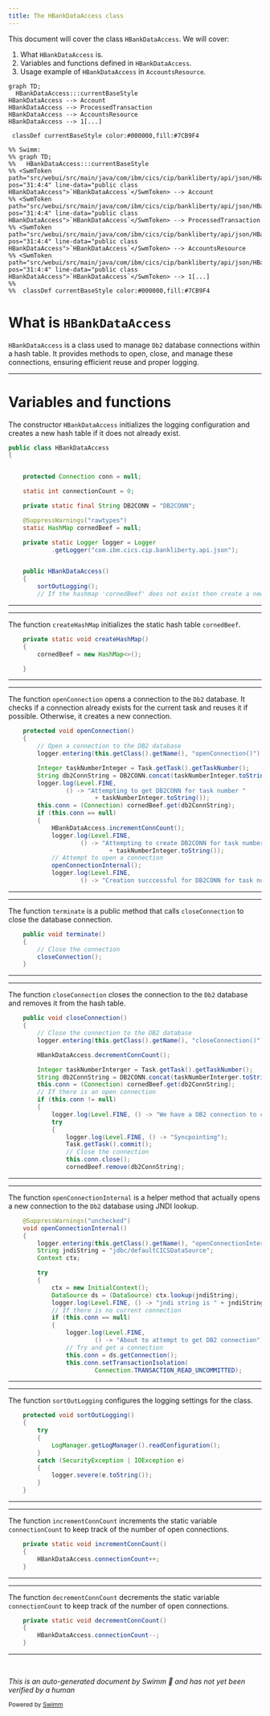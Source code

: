 ```yaml
---
title: The HBankDataAccess class
---
```

This document will cover the class <SwmToken path="src/webui/src/main/java/com/ibm/cics/cip/bankliberty/api/json/HBankDataAccess.java" pos="31:4:4" line-data="public class HBankDataAccess">`HBankDataAccess`</SwmToken>. We will cover:

1. What <SwmToken path="src/webui/src/main/java/com/ibm/cics/cip/bankliberty/api/json/HBankDataAccess.java" pos="31:4:4" line-data="public class HBankDataAccess">`HBankDataAccess`</SwmToken> is.
2. Variables and functions defined in <SwmToken path="src/webui/src/main/java/com/ibm/cics/cip/bankliberty/api/json/HBankDataAccess.java" pos="31:4:4" line-data="public class HBankDataAccess">`HBankDataAccess`</SwmToken>.
3. Usage example of <SwmToken path="src/webui/src/main/java/com/ibm/cics/cip/bankliberty/api/json/HBankDataAccess.java" pos="31:4:4" line-data="public class HBankDataAccess">`HBankDataAccess`</SwmToken> in `AccountsResource`.

```mermaid
graph TD;
  HBankDataAccess:::currentBaseStyle
HBankDataAccess --> Account
HBankDataAccess --> ProcessedTransaction
HBankDataAccess --> AccountsResource
HBankDataAccess --> 1[...]

 classDef currentBaseStyle color:#000000,fill:#7CB9F4

%% Swimm:
%% graph TD;
%%   HBankDataAccess:::currentBaseStyle
%% <SwmToken path="src/webui/src/main/java/com/ibm/cics/cip/bankliberty/api/json/HBankDataAccess.java" pos="31:4:4" line-data="public class HBankDataAccess">`HBankDataAccess`</SwmToken> --> Account
%% <SwmToken path="src/webui/src/main/java/com/ibm/cics/cip/bankliberty/api/json/HBankDataAccess.java" pos="31:4:4" line-data="public class HBankDataAccess">`HBankDataAccess`</SwmToken> --> ProcessedTransaction
%% <SwmToken path="src/webui/src/main/java/com/ibm/cics/cip/bankliberty/api/json/HBankDataAccess.java" pos="31:4:4" line-data="public class HBankDataAccess">`HBankDataAccess`</SwmToken> --> AccountsResource
%% <SwmToken path="src/webui/src/main/java/com/ibm/cics/cip/bankliberty/api/json/HBankDataAccess.java" pos="31:4:4" line-data="public class HBankDataAccess">`HBankDataAccess`</SwmToken> --> 1[...]
%% 
%%  classDef currentBaseStyle color:#000000,fill:#7CB9F4
```

# What is <SwmToken path="src/webui/src/main/java/com/ibm/cics/cip/bankliberty/api/json/HBankDataAccess.java" pos="31:4:4" line-data="public class HBankDataAccess">`HBankDataAccess`</SwmToken>

<SwmToken path="src/webui/src/main/java/com/ibm/cics/cip/bankliberty/api/json/HBankDataAccess.java" pos="31:4:4" line-data="public class HBankDataAccess">`HBankDataAccess`</SwmToken> is a class used to manage <SwmToken path="src/webui/src/main/java/com/ibm/cics/cip/bankliberty/api/json/HBankDataAccess.java" pos="27:27:27" line-data=" * This class is used to hold a HashTable which in turn holds Db2 Connections">`Db2`</SwmToken> database connections within a hash table. It provides methods to open, close, and manage these connections, ensuring efficient reuse and proper logging.

<SwmSnippet path="/src/webui/src/main/java/com/ibm/cics/cip/bankliberty/api/json/HBankDataAccess.java" line="31">

---

# Variables and functions

The constructor <SwmToken path="src/webui/src/main/java/com/ibm/cics/cip/bankliberty/api/json/HBankDataAccess.java" pos="31:4:4" line-data="public class HBankDataAccess">`HBankDataAccess`</SwmToken> initializes the logging configuration and creates a new hash table if it does not already exist.

```java
public class HBankDataAccess
{


	protected Connection conn = null;

	static int connectionCount = 0;

	private static final String DB2CONN = "DB2CONN";

	@SuppressWarnings("rawtypes")
	static HashMap cornedBeef = null;

	private static Logger logger = Logger
			.getLogger("com.ibm.cics.cip.bankliberty.api.json");


	public HBankDataAccess()
	{
		sortOutLogging();
		// If the hashmap 'cornedBeef' does not exist then create a new
```

---

</SwmSnippet>

<SwmSnippet path="/src/webui/src/main/java/com/ibm/cics/cip/bankliberty/api/json/HBankDataAccess.java" line="62">

---

The function <SwmToken path="src/webui/src/main/java/com/ibm/cics/cip/bankliberty/api/json/HBankDataAccess.java" pos="62:7:7" line-data="	private static void createHashMap()">`createHashMap`</SwmToken> initializes the static hash table <SwmToken path="src/webui/src/main/java/com/ibm/cics/cip/bankliberty/api/json/HBankDataAccess.java" pos="64:1:1" line-data="		cornedBeef = new HashMap&lt;&gt;();">`cornedBeef`</SwmToken>.

```java
	private static void createHashMap()
	{
		cornedBeef = new HashMap<>();

	}
```

---

</SwmSnippet>

<SwmSnippet path="/src/webui/src/main/java/com/ibm/cics/cip/bankliberty/api/json/HBankDataAccess.java" line="69">

---

The function <SwmToken path="src/webui/src/main/java/com/ibm/cics/cip/bankliberty/api/json/HBankDataAccess.java" pos="69:5:5" line-data="	protected void openConnection()">`openConnection`</SwmToken> opens a connection to the <SwmToken path="src/webui/src/main/java/com/ibm/cics/cip/bankliberty/api/json/HBankDataAccess.java" pos="27:27:27" line-data=" * This class is used to hold a HashTable which in turn holds Db2 Connections">`Db2`</SwmToken> database. It checks if a connection already exists for the current task and reuses it if possible. Otherwise, it creates a new connection.

```java
	protected void openConnection()
	{
		// Open a connection to the DB2 database
		logger.entering(this.getClass().getName(), "openConnection()");

		Integer taskNumberInteger = Task.getTask().getTaskNumber();
		String db2ConnString = DB2CONN.concat(taskNumberInteger.toString());
		logger.log(Level.FINE,
				() -> "Attempting to get DB2CONN for task number "
						+ taskNumberInteger.toString());
		this.conn = (Connection) cornedBeef.get(db2ConnString);
		if (this.conn == null)
		{
			HBankDataAccess.incrementConnCount();
			logger.log(Level.FINE,
					() -> "Attempting to create DB2CONN for task number "
							+ taskNumberInteger.toString());
			// Attempt to open a connection
			openConnectionInternal();
			logger.log(Level.FINE,
					() -> "Creation succcessful for DB2CONN for task number "
```

---

</SwmSnippet>

<SwmSnippet path="/src/webui/src/main/java/com/ibm/cics/cip/bankliberty/api/json/HBankDataAccess.java" line="117">

---

The function <SwmToken path="src/webui/src/main/java/com/ibm/cics/cip/bankliberty/api/json/HBankDataAccess.java" pos="117:5:5" line-data="	public void terminate()">`terminate`</SwmToken> is a public method that calls <SwmToken path="src/webui/src/main/java/com/ibm/cics/cip/bankliberty/api/json/HBankDataAccess.java" pos="120:1:1" line-data="		closeConnection();">`closeConnection`</SwmToken> to close the database connection.

```java
	public void terminate()
	{
		// Close the connection
		closeConnection();
	}
```

---

</SwmSnippet>

<SwmSnippet path="/src/webui/src/main/java/com/ibm/cics/cip/bankliberty/api/json/HBankDataAccess.java" line="124">

---

The function <SwmToken path="src/webui/src/main/java/com/ibm/cics/cip/bankliberty/api/json/HBankDataAccess.java" pos="124:5:5" line-data="	public void closeConnection()">`closeConnection`</SwmToken> closes the connection to the <SwmToken path="src/webui/src/main/java/com/ibm/cics/cip/bankliberty/api/json/HBankDataAccess.java" pos="27:27:27" line-data=" * This class is used to hold a HashTable which in turn holds Db2 Connections">`Db2`</SwmToken> database and removes it from the hash table.

```java
	public void closeConnection()
	{
		// Close the connection to the DB2 database
		logger.entering(this.getClass().getName(), "closeConnection()");

		HBankDataAccess.decrementConnCount();

		Integer taskNumberInterger = Task.getTask().getTaskNumber();
		String db2ConnString = DB2CONN.concat(taskNumberInterger.toString());
		this.conn = (Connection) cornedBeef.get(db2ConnString);
		// If there is an open connection
		if (this.conn != null)
		{
			logger.log(Level.FINE, () -> "We have a DB2 connection to close");
			try
			{
				logger.log(Level.FINE, () -> "Syncpointing");
				Task.getTask().commit();
				// Close the connection
				this.conn.close();
				cornedBeef.remove(db2ConnString);
```

---

</SwmSnippet>

<SwmSnippet path="/src/webui/src/main/java/com/ibm/cics/cip/bankliberty/api/json/HBankDataAccess.java" line="162">

---

The function <SwmToken path="src/webui/src/main/java/com/ibm/cics/cip/bankliberty/api/json/HBankDataAccess.java" pos="163:3:3" line-data="	void openConnectionInternal()">`openConnectionInternal`</SwmToken> is a helper method that actually opens a new connection to the <SwmToken path="src/webui/src/main/java/com/ibm/cics/cip/bankliberty/api/json/HBankDataAccess.java" pos="27:27:27" line-data=" * This class is used to hold a HashTable which in turn holds Db2 Connections">`Db2`</SwmToken> database using JNDI lookup.

```java
	@SuppressWarnings("unchecked")
	void openConnectionInternal()
	{
		logger.entering(this.getClass().getName(), "openConnectionInternal");
		String jndiString = "jdbc/defaultCICSDataSource";
		Context ctx;

		try
		{
			ctx = new InitialContext();
			DataSource ds = (DataSource) ctx.lookup(jndiString);
			logger.log(Level.FINE, () -> "jndi string is " + jndiString);
			// If there is no current connection
			if (this.conn == null)
			{
				logger.log(Level.FINE,
						() -> "About to attempt to get DB2 connection");
				// Try and get a connection
				this.conn = ds.getConnection();
				this.conn.setTransactionIsolation(
						Connection.TRANSACTION_READ_UNCOMMITTED);
```

---

</SwmSnippet>

<SwmSnippet path="/src/webui/src/main/java/com/ibm/cics/cip/bankliberty/api/json/HBankDataAccess.java" line="209">

---

The function <SwmToken path="src/webui/src/main/java/com/ibm/cics/cip/bankliberty/api/json/HBankDataAccess.java" pos="209:5:5" line-data="	protected void sortOutLogging()">`sortOutLogging`</SwmToken> configures the logging settings for the class.

```java
	protected void sortOutLogging()
	{
		try
		{
			LogManager.getLogManager().readConfiguration();
		}
		catch (SecurityException | IOException e)
		{
			logger.severe(e.toString());
		}
	}
```

---

</SwmSnippet>

<SwmSnippet path="/src/webui/src/main/java/com/ibm/cics/cip/bankliberty/api/json/HBankDataAccess.java" line="222">

---

The function <SwmToken path="src/webui/src/main/java/com/ibm/cics/cip/bankliberty/api/json/HBankDataAccess.java" pos="222:7:7" line-data="	private static void incrementConnCount()">`incrementConnCount`</SwmToken> increments the static variable <SwmToken path="src/webui/src/main/java/com/ibm/cics/cip/bankliberty/api/json/HBankDataAccess.java" pos="224:3:3" line-data="		HBankDataAccess.connectionCount++;">`connectionCount`</SwmToken> to keep track of the number of open connections.

```java
	private static void incrementConnCount()
	{
		HBankDataAccess.connectionCount++;
	}
```

---

</SwmSnippet>

<SwmSnippet path="/src/webui/src/main/java/com/ibm/cics/cip/bankliberty/api/json/HBankDataAccess.java" line="228">

---

The function <SwmToken path="src/webui/src/main/java/com/ibm/cics/cip/bankliberty/api/json/HBankDataAccess.java" pos="228:7:7" line-data="	private static void decrementConnCount()">`decrementConnCount`</SwmToken> decrements the static variable <SwmToken path="src/webui/src/main/java/com/ibm/cics/cip/bankliberty/api/json/HBankDataAccess.java" pos="230:3:3" line-data="		HBankDataAccess.connectionCount--;">`connectionCount`</SwmToken> to keep track of the number of open connections.

```java
	private static void decrementConnCount()
	{
		HBankDataAccess.connectionCount--;
	}
```

---

</SwmSnippet>

&nbsp;

*This is an auto-generated document by Swimm 🌊 and has not yet been verified by a human*

<SwmMeta version="3.0.0" repo-id="Z2l0aHViJTNBJTNBY2ljcy1iYW5raW5nLXNhbXBsZS1hcHBsaWNhdGlvbi1jYnNhLUlCTS1EZW1vLUdQVCUzQSUzQVN3aW1tLURlbW8=" repo-name="cics-banking-sample-application-cbsa-IBM-Demo-GPT"><sup>Powered by [Swimm](/)</sup></SwmMeta>
